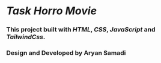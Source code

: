 # ***Task Horro Movie***
### This project built with ***HTML***, ***CSS***, ***JavaScript*** and ***TailwindCss***.

### Design and Developed by Aryan Samadi